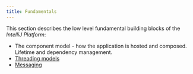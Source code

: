 ```yaml
---
title: Fundamentals
---
```


This section describes the low level fundamental building blocks of the _IntelliJ Platform_:

* The component model - how the application is hosted and composed. Lifetime and dependency management.
* [Threading models](/basics/architectural_overview/general_threading_rules.md)
* [Messaging](/reference_guide/messaging_infrastructure.md)
